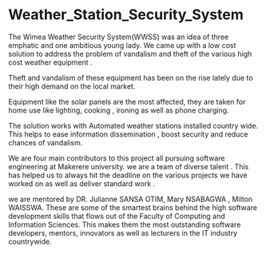# Weather_Station_Security_System
The Wimea Weather Security System(WWSS) was an idea of three emphatic  and one ambitious young lady.  We came up with a low cost solution to address the problem of vandalism and theft of the various high cost weather equipment .

Theft and vandalism of these equipment has been on the rise lately due to their high demand on the local market.

Equipment like the solar panels are the most affected, they are taken for home use like lighting, cooking , ironing as well as phone charging.

The solution works with Automated weather stations installed country wide.  This helps to ease information dissemination , boost security and reduce chances of vandalism.

We are four main contributors to this project all pursuing software engineering at Makerere university.  we are a team of diverse talent . This has helped us to always hit the deadline on the various projects we have worked on as well as deliver standard work .

we are mentored by  DR. Julianne SANSA OTIM,  Mary NSABAGWA , Milton WAISSWA. These are some of the smartest brains behind the high software development skills that flows out of the Faculty of Computing and Information Sciences.  This makes them the most outstanding software developers, mentors, innovators as well as lecturers in the IT industry countrywide.

